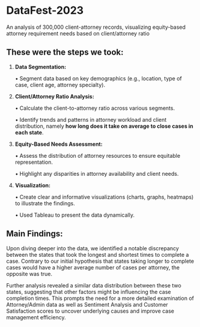 # DataFest-2023
An analysis of 300,000 client-attorney records, visualizing equity-based attorney requirement needs based on client/attorney ratio


## These were the steps we took:

1.	**Data Segmentation:**
   
	•	Segment data based on key demographics (e.g., location, type of case, client age, attorney specialty).
3.	**Client/Attorney Ratio Analysis:**
   
	•	Calculate the client-to-attorney ratio across various segments.

	•	Identify trends and patterns in attorney workload and client distribution, namely **how long does it take on average to close cases in each state**.
4.	**Equity-Based Needs Assessment:**
   
	•	Assess the distribution of attorney resources to ensure equitable representation.

	•	Highlight any disparities in attorney availability and client needs.
6.	**Visualization:**
   
	•	Create clear and informative visualizations (charts, graphs, heatmaps) to illustrate the findings.

	•	Used Tableau to present the data dynamically.

 
## Main Findings:

Upon diving deeper into the data, we identified a notable discrepancy between the states that took the longest and shortest times to complete a case. Contrary to our initial hypothesis that states taking longer to complete cases would have a higher average number of cases per attorney, the opposite was true.

Further analysis revealed a similar data distribution between these two states, suggesting that other factors might be influencing the case completion times. This prompts the need for a more detailed examination of Attorney/Admin data as well as Sentiment Analysis and Customer Satisfaction scores to uncover underlying causes and improve case management efficiency.

